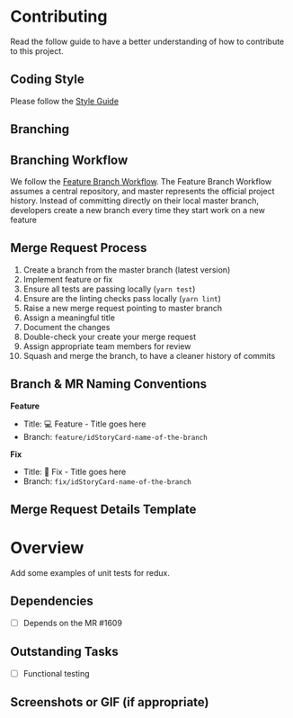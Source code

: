 # Contributing

Read the follow guide to have a better understanding of how to contribute to
this project.

## Coding Style

Please follow the [Style Guide](STYLEGUIDE.md)

## Branching

## Branching Workflow

We follow the
[Feature Branch Workflow](https://www.atlassian.com/git/tutorials/comparing-workflows/feature-branch-workflow).
The Feature Branch Workflow assumes a central repository, and master represents
the official project history. Instead of committing directly on their local
master branch, developers create a new branch every time they start work on a
new feature

## Merge Request Process

1. Create a branch from the master branch (latest version)
2. Implement feature or fix
3. Ensure all tests are passing locally (`yarn test`)
4. Ensure are the linting checks pass locally (`yarn lint`)
5. Raise a new merge request pointing to master branch
6. Assign a meaningful title
7. Document the changes
8. Double-check your create your merge request
9. Assign appropriate team members for review
10. Squash and merge the branch, to have a cleaner history of commits

## Branch & MR Naming Conventions

**Feature**

- Title: 💻 Feature - Title goes here
- Branch: `feature/idStoryCard-name-of-the-branch`

**Fix**

- Title: 🚒 Fix - Title goes here
- Branch: `fix/idStoryCard-name-of-the-branch`

## Merge Request Details Template

# Overview

Add some examples of unit tests for redux.

## Dependencies

- [ ] Depends on the MR #1609

## Outstanding Tasks

- [ ] Functional testing

## Screenshots or GIF (if appropriate)

